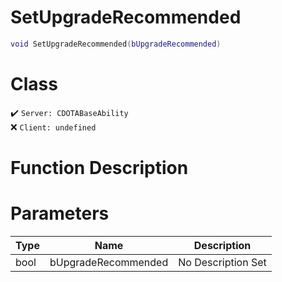 # SetUpgradeRecommended
```lua
void SetUpgradeRecommended(bUpgradeRecommended)
```
# Class
✔️ `Server: CDOTABaseAbility`  
❌ `Client: undefined`  

# Function Description

# Parameters
Type|Name|Description
--|--|--
bool|bUpgradeRecommended|No Description Set
